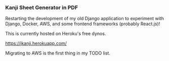 ### Kanji Sheet Generator in PDF

Restarting the development of my old Django application to experiment with Django, Docker, AWS, and some frontend frameworks (probably React.js)!

This is currently hosted on Heroku's free dynos. 

https://jkanji.herokuapp.com/

Migrating to AWS is the first thing in my TODO list.
